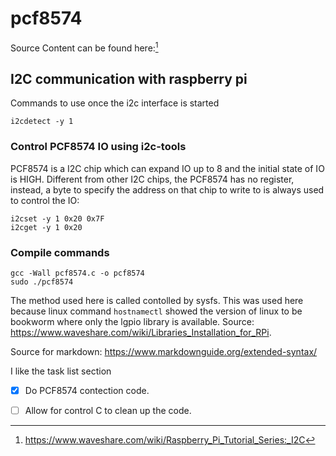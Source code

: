 # pcf8574
Source Content can be found here:[^1]
[^1]: https://www.waveshare.com/wiki/Raspberry_Pi_Tutorial_Series:_I2C
[^2]: https://www.waveshare.com/wiki/Pioneer600#OLED_Sample_Demos
## I2C communication with raspberry pi

Commands to use once the i2c interface is started<br>
```
i2cdetect -y 1
```

### Control PCF8574 IO using i2c-tools
PCF8574 is a I2C chip which can expand IO up to 8 and the initial state of IO is HIGH. Different from other I2C chips, the PCF8574 has no register, instead, a byte to specify the address on that chip to write to is always used to control the IO:<br>
```
i2cset -y 1 0x20 0x7F
i2cget -y 1 0x20
```

### Compile commands
```
gcc -Wall pcf8574.c -o pcf8574
sudo ./pcf8574
```

The method used here is called contolled by sysfs.  This was used here because linux command ```hostnamectl``` showed the version of linux to be bookworm where only the lgpio library is available.  Source: https://www.waveshare.com/wiki/Libraries_Installation_for_RPi. 










Source for markdown:
https://www.markdownguide.org/extended-syntax/

I like the task list section<br>
- [x] Do PCF8574 contection code.
- [ ] Allow for control C to clean up the code.

